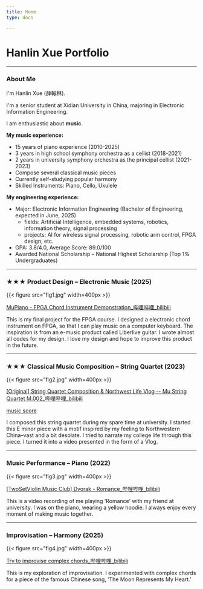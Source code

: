 ```yaml
---
title: Home
type: docs

---
```


# Hanlin Xue  Portfolio


  
---
### **About Me**

I'm Hanlin Xue (薛翰林).

I'm a senior student at Xidian University in China, majoring in Electronic Information Engineering.

I am enthusiastic about **music**.

**My music experience:**
- 15 years of piano experience (2010-2025)
- 3 years in high school symphony orchestra as a cellist (2018-2021)
- 2 years in university symphony orchestra as the principal cellist (2021-2023)
- Compose several classical music pieces
- Currently self-studying popular harmony
- Skilled Instruments: Piano, Cello, Ukulele

**My engineering experience:**
- Major: Electronic Information Engineering (Bachelor of Engineering, expected in June, 2025)
  - fields: Artificial Intelligence, embedded systems, robotics, information theory, signal processing
  - projects: AI for wireless signal processing, robotic arm control, FPGA design, etc.
- GPA: 3.8/4.0, Average Score: 89.0/100
- Awarded National Scholarship – National Highest Scholarship (Top 1% Undergraduates)


---


### **★★★ Product Design – Electronic Music** (2025)

{{< figure src="fig1.jpg" width=400px >}}

[MuPiano - FPGA Chord Instrument Demonstration_哔哩哔哩_bilibili](https://www.bilibili.com/video/BV1HUrkYvEdF/?vd_source=e79bf225a8bb612b579cccc690a00e4c)

This is my final project for the FPGA course. I designed a electronic chord instrument on FPGA, so that I can play music on a computer keyboard. The inspiration is from an e-music product called Liberlive guitar. I wrote almost all codes for my design. I love my design and hope to improve this product in the future.


---

### **★★★ Classical Music Composition – String Quartet** (2023)

{{< figure src="fig2.jpg" width=400px >}}

[[Original] String Quartet Composition & Northwest Life Vlog -- Mu String Quartet M.002_哔哩哔哩_bilibili](https://www.bilibili.com/video/BV1k14y1U7LQ/?vd_source=e79bf225a8bb612b579cccc690a00e4c)

[music score](https://github.com/mukimasta/mukimasta.github.io/blob/main/content/sheet.pdf)

I composed this string quartet during my spare time at university. I started this E minor piece with a motif inspired by my feeling to Northwestern China–vast and a bit desolate. I tried to narrate my college life through this piece. I turned it into a video presented in the form of a Vlog.

---

### **Music Performance – Piano** (2022)

{{< figure src="fig3.jpg" width=400px >}}

[[TwoSetViolin Music Club] Dvorak - Romance_哔哩哔哩_bilibili](https://www.bilibili.com/video/BV1se4y1J7tC/?vd_source=e79bf225a8bb612b579cccc690a00e4c)

This is a video recording of me playing ‘Romance’ with my friend at university. I was on the piano, wearing a yellow hoodie. I always enjoy every moment of making music together.

---

### **Improvisation – Harmony** (2025)

{{< figure src="fig4.jpg" width=400px >}}

[Try to improvise complex chords_哔哩哔哩_bilibili](https://www.bilibili.com/video/BV13Q6ZYREbX/?share_source=copy_web&vd_source=0edda432fe3f38c8199f97f028227236&t=22)

This is my exploration of improvisation. I experimented with complex chords for a piece of the famous Chinese song, ‘The Moon Represents My Heart.’
